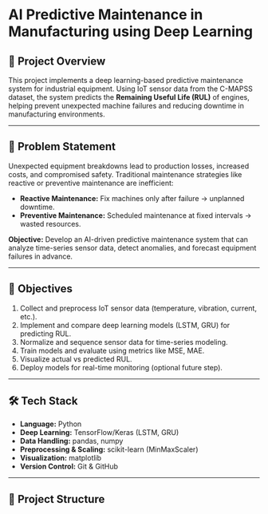 # AI Predictive Maintenance in Manufacturing using Deep Learning

## 📝 Project Overview
This project implements a deep learning-based predictive maintenance system for industrial equipment. Using IoT sensor data from the C-MAPSS dataset, the system predicts the **Remaining Useful Life (RUL)** of engines, helping prevent unexpected machine failures and reducing downtime in manufacturing environments.

---

## 🎯 Problem Statement
Unexpected equipment breakdowns lead to production losses, increased costs, and compromised safety. Traditional maintenance strategies like reactive or preventive maintenance are inefficient:

- **Reactive Maintenance:** Fix machines only after failure → unplanned downtime.  
- **Preventive Maintenance:** Scheduled maintenance at fixed intervals → wasted resources.

**Objective:** Develop an AI-driven predictive maintenance system that can analyze time-series sensor data, detect anomalies, and forecast equipment failures in advance.

---

## 🧩 Objectives
1. Collect and preprocess IoT sensor data (temperature, vibration, current, etc.).  
2. Implement and compare deep learning models (LSTM, GRU) for predicting RUL.  
3. Normalize and sequence sensor data for time-series modeling.  
4. Train models and evaluate using metrics like MSE, MAE.  
5. Visualize actual vs predicted RUL.  
6. Deploy models for real-time monitoring (optional future step).  

---

## 🛠️ Tech Stack
- **Language:** Python  
- **Deep Learning:** TensorFlow/Keras (LSTM, GRU)  
- **Data Handling:** pandas, numpy  
- **Preprocessing & Scaling:** scikit-learn (MinMaxScaler)  
- **Visualization:** matplotlib  
- **Version Control:** Git & GitHub  

---

## 📂 Project Structure
